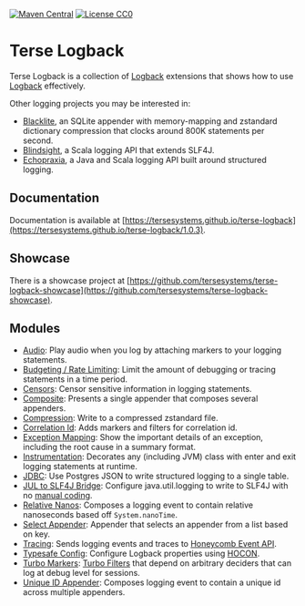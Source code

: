 [![Maven Central](https://img.shields.io/maven-central/v/com.tersesystems.logback/logback-classic)](https://search.maven.org/search?q=g:com.tersesystems.logback) [![License CC0](https://img.shields.io/badge/license-CC0-blue.svg)](https://tldrlegal.com/license/creative-commons-cc0-1.0-universal)

# Terse Logback

Terse Logback is a collection of [Logback](https://logback.qos.ch/) extensions that shows how to use [Logback](https://logback.qos.ch/manual/index.html) effectively. 

Other logging projects you may be interested in: 

* [Blacklite](https://github.com/tersesystems/blacklite/), an SQLite appender with memory-mapping and zstandard dictionary compression that clocks around 800K statements per second.
* [Blindsight](https://github.com/tersesystems/blindsight), a Scala logging API that extends SLF4J.
* [Echopraxia](https://github.com/tersesystems/echopraxia), a Java and Scala logging API built around structured logging.

## Documentation

Documentation is available at [https://tersesystems.github.io/terse-logback](https://tersesystems.github.io/terse-logback/1.0.3).

## Showcase

There is a showcase project at [https://github.com/tersesystems/terse-logback-showcase](https://github.com/tersesystems/terse-logback-showcase).

## Modules

- [Audio](https://tersesystems.github.io/terse-logback/guide/audio): Play audio when you log by attaching markers to your logging statements.
- [Budgeting / Rate Limiting](https://tersesystems.github.io/terse-logback/guide/budget): Limit the amount of debugging or tracing statements in a time period.
- [Censors](https://tersesystems.github.io/terse-logback/guide/censor): Censor sensitive information in logging statements.
- [Composite](https://tersesystems.github.io/terse-logback/guide/composite): Presents a single appender that composes several appenders.
- [Compression](https://tersesystems.github.io/terse-logback/guide/compression): Write to a compressed zstandard file.
- [Correlation Id](https://tersesystems.github.io/terse-logback/guide/correlationid): Adds markers and filters for correlation id.
- [Exception Mapping](https://tersesystems.github.io/terse-logback/guide/exception-mapping): Show the important details of an exception, including the root cause in a summary format.
- [Instrumentation](https://tersesystems.github.io/terse-logback/guide/instrumentation): Decorates any (including JVM) class with enter and exit logging statements at runtime.
- [JDBC](https://tersesystems.github.io/terse-logback/guide/jdbc): Use Postgres JSON to write structured logging to a single table.
- [JUL to SLF4J Bridge](https://tersesystems.github.io/terse-logback/guide/slf4jbridge): Configure java.util.logging to write to SLF4J with no [manual coding](https://mkyong.com/logging/how-to-load-logging-properties-for-java-util-logging/).
- [Relative Nanos](https://tersesystems.github.io/terse-logback/guide/relativens): Composes a logging event to contain relative nanoseconds based off `System.nanoTime`.
- [Select Appender](https://tersesystems.github.io/terse-logback/guide/select): Appender that selects an appender from a list based on key.
- [Tracing](https://tersesystems.github.io/terse-logback/guide/tracing): Sends logging events and traces to [Honeycomb Event API](https://docs.honeycomb.io/api/events/).
- [Typesafe Config](https://tersesystems.github.io/terse-logback/guide/typesafeconfig): Configure Logback properties using [HOCON](https://github.com/lightbend/config/blob/main/HOCON.md).
- [Turbo Markers](https://tersesystems.github.io/terse-logback/guide/turbomarker): [Turbo Filters](https://logback.qos.ch/manual/filters.html#TurboFilter) that depend on arbitrary deciders that can log at debug level for sessions.
- [Unique ID Appender](https://tersesystems.github.io/terse-logback/guide/uniqueid): Composes logging event to contain a unique id across multiple appenders. 
